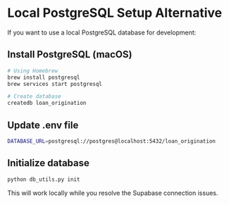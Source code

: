 # Local PostgreSQL Setup Alternative

If you want to use a local PostgreSQL database for development:

## Install PostgreSQL (macOS)
```bash
# Using Homebrew
brew install postgresql
brew services start postgresql

# Create database
createdb loan_origination
```

## Update .env file
```bash
DATABASE_URL=postgresql://postgres@localhost:5432/loan_origination
```

## Initialize database
```bash
python db_utils.py init
```

This will work locally while you resolve the Supabase connection issues.
